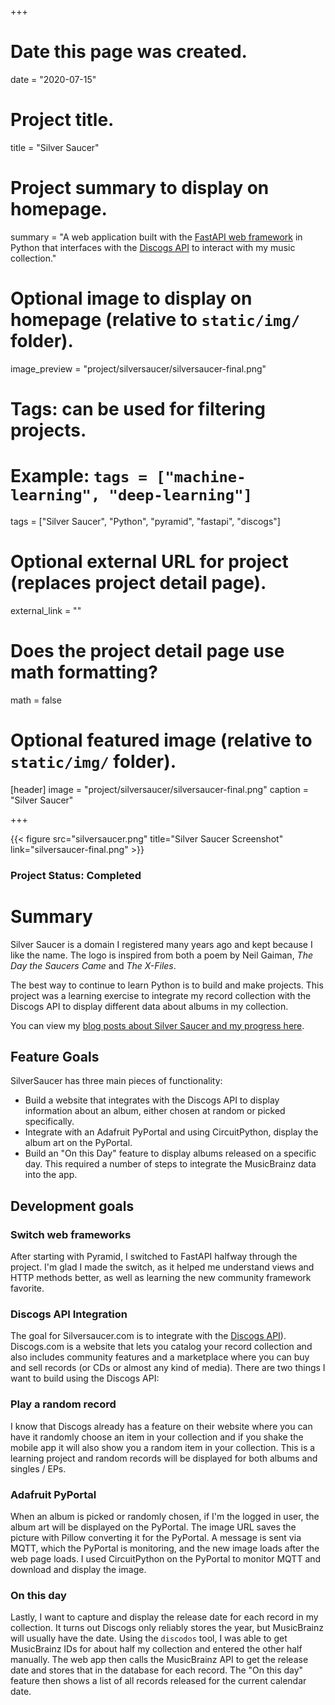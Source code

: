 +++
# Date this page was created.
date = "2020-07-15"

# Project title.
title = "Silver Saucer"

# Project summary to display on homepage.
summary = "A web application built with the [FastAPI web framework](https://fastapi.tiangolo.com/) in Python that interfaces with the [Discogs API](https://www.discogs.com) to interact with my music collection."

# Optional image to display on homepage (relative to `static/img/` folder).
image_preview = "project/silversaucer/silversaucer-final.png"

# Tags: can be used for filtering projects.
# Example: `tags = ["machine-learning", "deep-learning"]`
tags = ["Silver Saucer", "Python", "pyramid", "fastapi", "discogs"]

# Optional external URL for project (replaces project detail page).
external_link = ""

# Does the project detail page use math formatting?
math = false

# Optional featured image (relative to `static/img/` folder).
[header]
image = "project/silversaucer/silversaucer-final.png"
caption = "Silver Saucer"

+++

{{< figure src="silversaucer.png" title="Silver Saucer Screenshot" link="silversaucer-final.png" >}}

### Project Status: Completed

# Summary

Silver Saucer is a domain I registered many years ago and kept because I like the name.  The logo is inspired from both a poem by Neil Gaiman, *The Day the Saucers Came* and *The X-Files*.

The best way to continue to learn Python is to build and make projects.  This project was a learning exercise to integrate my record collection with the Discogs API to display different data about albums in my collection.

You can view my [blog posts about Silver Saucer and my progress here](https://paulcutler.org/tags/silver-saucer/).

## Feature Goals

SilverSaucer has three main pieces of functionality:
* Build a website that integrates with the Discogs API to display information about an album, either chosen at random or picked specifically.
* Integrate with an Adafruit PyPortal and using CircuitPython, display the album art on the PyPortal.
* Build an "On this Day" feature to display albums released on a specific day.  This required a number of steps to integrate the MusicBrainz data into the app.

## Development goals

### Switch web frameworks

After starting with Pyramid, I switched to FastAPI halfway through the project.  I'm glad I made the switch, as it helped me understand views and HTTP methods better, as well as learning the new community framework favorite.


### Discogs API Integration
The goal for Silversaucer.com is to integrate with the [Discogs API](https://www.discogs.com/developers/)).  Discogs.com is a website that lets you catalog your record collection and also includes community features and a marketplace where you can buy and sell records (or CDs or almost any kind of media).  There are two things I want to build using the Discogs API:

### Play a random record
I know that Discogs already has a feature on their website where you can have it randomly choose an item in your collection and if you shake the mobile app it will also show you a random item in your collection.  This is a learning project and random records will be displayed for both albums and singles / EPs.

### Adafruit PyPortal
When an album is picked or randomly chosen, if I'm the logged in user, the album art will be displayed on the PyPortal.  The image URL saves the picture with Pillow converting it for the PyPortal.  A message is sent via MQTT, which the PyPortal is monitoring, and the new image loads after the web page loads.  I used CircuitPython on the PyPortal to monitor MQTT and download and display the image.

### On this day
Lastly, I want to capture and display the release date for each record in my collection.  It turns out Discogs only reliably stores the year, but MusicBrainz will usually have the date.  Using the `discodos` tool, I was able to get MusicBrainz IDs for about half my collection and entered the other half manually.  The web app then calls the MusicBrainz API to get the release date and stores that in the database for each record.  The "On this day" feature then shows a list of all records released for the current calendar date.






